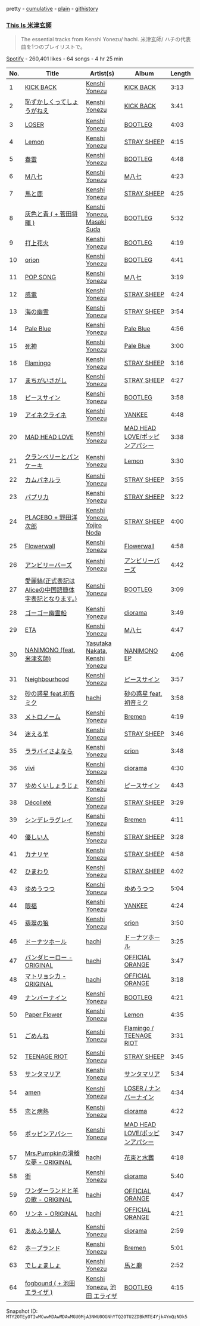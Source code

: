 pretty - [cumulative](/playlists/cumulative/37i9dQZF1DWYoL6ZoD9KnI.md) - [plain](/playlists/plain/37i9dQZF1DWYoL6ZoD9KnI) - [githistory](https://github.githistory.xyz/mackorone/spotify-playlist-archive/blob/main/playlists/plain/37i9dQZF1DWYoL6ZoD9KnI)

### [This Is 米津玄師](https://open.spotify.com/playlist/37i9dQZF1DWYoL6ZoD9KnI)

> The essential tracks from Kenshi Yonezu/ hachi\. 米津玄師/ ハチの代表曲を1つのプレイリストで。

[Spotify](https://open.spotify.com/user/spotify) - 260,401 likes - 64 songs - 4 hr 25 min

| No. | Title | Artist(s) | Album | Length |
|---|---|---|---|---|
| 1 | [KICK BACK](https://open.spotify.com/track/3khEEPRyBeOUabbmOPJzAG) | [Kenshi Yonezu](https://open.spotify.com/artist/1snhtMLeb2DYoMOcVbb8iB) | [KICK BACK](https://open.spotify.com/album/6RH1fEIz8HVXregzz5Xp2B) | 3:13 |
| 2 | [恥ずかしくってしょうがねえ](https://open.spotify.com/track/64DQr4CorFeWFZMRiKswZv) | [Kenshi Yonezu](https://open.spotify.com/artist/1snhtMLeb2DYoMOcVbb8iB) | [KICK BACK](https://open.spotify.com/album/1T6osuQ4vFziPrA10uXOfs) | 3:41 |
| 3 | [LOSER](https://open.spotify.com/track/7AqUE5AY514dbzeOAfJRa0) | [Kenshi Yonezu](https://open.spotify.com/artist/1snhtMLeb2DYoMOcVbb8iB) | [BOOTLEG](https://open.spotify.com/album/1mvoieMR8Dwiy7S052ihoC) | 4:03 |
| 4 | [Lemon](https://open.spotify.com/track/04TshWXkhV1qkqHzf31Hn6) | [Kenshi Yonezu](https://open.spotify.com/artist/1snhtMLeb2DYoMOcVbb8iB) | [STRAY SHEEP](https://open.spotify.com/album/052EiTRYh35MuDVJN9Emdh) | 4:15 |
| 5 | [春雷](https://open.spotify.com/track/6megNXGjmim4OitjZnIn9v) | [Kenshi Yonezu](https://open.spotify.com/artist/1snhtMLeb2DYoMOcVbb8iB) | [BOOTLEG](https://open.spotify.com/album/1mvoieMR8Dwiy7S052ihoC) | 4:48 |
| 6 | [M八七](https://open.spotify.com/track/3sFdaHo9D3hfiFt2wVi6a5) | [Kenshi Yonezu](https://open.spotify.com/artist/1snhtMLeb2DYoMOcVbb8iB) | [M八七](https://open.spotify.com/album/0QY96kqY4P5tJQaEmaE0CK) | 4:23 |
| 7 | [馬と鹿](https://open.spotify.com/track/0iniTNHwqBiP4UDE1dgUpD) | [Kenshi Yonezu](https://open.spotify.com/artist/1snhtMLeb2DYoMOcVbb8iB) | [STRAY SHEEP](https://open.spotify.com/album/052EiTRYh35MuDVJN9Emdh) | 4:25 |
| 8 | [灰色と青 \( + 菅田将暉 \)](https://open.spotify.com/track/3KnURrjsXA0TDce8N7iOwz) | [Kenshi Yonezu](https://open.spotify.com/artist/1snhtMLeb2DYoMOcVbb8iB), [Masaki Suda](https://open.spotify.com/artist/6n4SsAp5VjvIBg3s9QCcPX) | [BOOTLEG](https://open.spotify.com/album/1mvoieMR8Dwiy7S052ihoC) | 5:32 |
| 9 | [打上花火](https://open.spotify.com/track/6y9aL2ilkD6UkOq2QJeNyi) | [Kenshi Yonezu](https://open.spotify.com/artist/1snhtMLeb2DYoMOcVbb8iB) | [BOOTLEG](https://open.spotify.com/album/1mvoieMR8Dwiy7S052ihoC) | 4:19 |
| 10 | [orion](https://open.spotify.com/track/1bIZxrSkbxatnTo8ObcIxX) | [Kenshi Yonezu](https://open.spotify.com/artist/1snhtMLeb2DYoMOcVbb8iB) | [BOOTLEG](https://open.spotify.com/album/1mvoieMR8Dwiy7S052ihoC) | 4:41 |
| 11 | [POP SONG](https://open.spotify.com/track/2wPSiRWMFFeL1FC4MJ3Qxf) | [Kenshi Yonezu](https://open.spotify.com/artist/1snhtMLeb2DYoMOcVbb8iB) | [M八七](https://open.spotify.com/album/6KgGPCceeIHDFldBzttiBu) | 3:19 |
| 12 | [感電](https://open.spotify.com/track/6H0PLsSYMzDOqhLgyOlzIj) | [Kenshi Yonezu](https://open.spotify.com/artist/1snhtMLeb2DYoMOcVbb8iB) | [STRAY SHEEP](https://open.spotify.com/album/052EiTRYh35MuDVJN9Emdh) | 4:24 |
| 13 | [海の幽霊](https://open.spotify.com/track/4se7FxPLJQftnmHCF5qL2B) | [Kenshi Yonezu](https://open.spotify.com/artist/1snhtMLeb2DYoMOcVbb8iB) | [STRAY SHEEP](https://open.spotify.com/album/052EiTRYh35MuDVJN9Emdh) | 3:54 |
| 14 | [Pale Blue](https://open.spotify.com/track/52RfEh76AVKPwtUtTV9ufl) | [Kenshi Yonezu](https://open.spotify.com/artist/1snhtMLeb2DYoMOcVbb8iB) | [Pale Blue](https://open.spotify.com/album/24twIPmQ5GlXAPvzpRpc5G) | 4:56 |
| 15 | [死神](https://open.spotify.com/track/3tw4Jysd48kMcKsdnGYLee) | [Kenshi Yonezu](https://open.spotify.com/artist/1snhtMLeb2DYoMOcVbb8iB) | [Pale Blue](https://open.spotify.com/album/18UoCkfQKlMVnAcZXbiBz8) | 3:00 |
| 16 | [Flamingo](https://open.spotify.com/track/3ILWwi1JNj3NGuuf6DzYxN) | [Kenshi Yonezu](https://open.spotify.com/artist/1snhtMLeb2DYoMOcVbb8iB) | [STRAY SHEEP](https://open.spotify.com/album/052EiTRYh35MuDVJN9Emdh) | 3:16 |
| 17 | [まちがいさがし](https://open.spotify.com/track/1ZjoUsUbGdDrdyofWvSITO) | [Kenshi Yonezu](https://open.spotify.com/artist/1snhtMLeb2DYoMOcVbb8iB) | [STRAY SHEEP](https://open.spotify.com/album/052EiTRYh35MuDVJN9Emdh) | 4:27 |
| 18 | [ピースサイン](https://open.spotify.com/track/364JzOajs76bJymjHm3sVY) | [Kenshi Yonezu](https://open.spotify.com/artist/1snhtMLeb2DYoMOcVbb8iB) | [BOOTLEG](https://open.spotify.com/album/1mvoieMR8Dwiy7S052ihoC) | 3:58 |
| 19 | [アイネクライネ](https://open.spotify.com/track/45YBVp6zMwQZRbUDcPzmMB) | [Kenshi Yonezu](https://open.spotify.com/artist/1snhtMLeb2DYoMOcVbb8iB) | [YANKEE](https://open.spotify.com/album/64SAjax288grKsmuLDfA6G) | 4:48 |
| 20 | [MAD HEAD LOVE](https://open.spotify.com/track/1jE1zTvEffFZfNDZ21T8kI) | [Kenshi Yonezu](https://open.spotify.com/artist/1snhtMLeb2DYoMOcVbb8iB) | [MAD HEAD LOVE/ポッピンアパシー](https://open.spotify.com/album/6WJfvLqbR4mE9Tio1Srvq3) | 3:38 |
| 21 | [クランベリーとパンケーキ](https://open.spotify.com/track/0vaqZ9QxzfoyI1K4l3DbJm) | [Kenshi Yonezu](https://open.spotify.com/artist/1snhtMLeb2DYoMOcVbb8iB) | [Lemon](https://open.spotify.com/album/4Ezkdjk13wY1bdXc5kDJHG) | 3:30 |
| 22 | [カムパネルラ](https://open.spotify.com/track/2K4aKCOfyN1JwMWUZJiwIX) | [Kenshi Yonezu](https://open.spotify.com/artist/1snhtMLeb2DYoMOcVbb8iB) | [STRAY SHEEP](https://open.spotify.com/album/052EiTRYh35MuDVJN9Emdh) | 3:55 |
| 23 | [パプリカ](https://open.spotify.com/track/3ZGLU3boyl9emMo2Jlr5Gr) | [Kenshi Yonezu](https://open.spotify.com/artist/1snhtMLeb2DYoMOcVbb8iB) | [STRAY SHEEP](https://open.spotify.com/album/052EiTRYh35MuDVJN9Emdh) | 3:22 |
| 24 | [PLACEBO + 野田洋次郎](https://open.spotify.com/track/2JddJrkwam4cTskjGQoysI) | [Kenshi Yonezu](https://open.spotify.com/artist/1snhtMLeb2DYoMOcVbb8iB), [Yojiro Noda](https://open.spotify.com/artist/1HAuPdrX1EKL7rtAdb1ZQY) | [STRAY SHEEP](https://open.spotify.com/album/052EiTRYh35MuDVJN9Emdh) | 4:00 |
| 25 | [Flowerwall](https://open.spotify.com/track/1hmMuKG0w5DUa6NOTCT119) | [Kenshi Yonezu](https://open.spotify.com/artist/1snhtMLeb2DYoMOcVbb8iB) | [Flowerwall](https://open.spotify.com/album/0Uj2Q0o4NBkuhgfVsFj9Dc) | 4:58 |
| 26 | [アンビリーバーズ](https://open.spotify.com/track/1anEvdodVHHpDXiq2bwuau) | [Kenshi Yonezu](https://open.spotify.com/artist/1snhtMLeb2DYoMOcVbb8iB) | [アンビリーバーズ](https://open.spotify.com/album/3sEAIGuIv29u4NbylrcBpU) | 4:42 |
| 27 | [愛麗絲\(正式表記はAliceの中国語簡体字表記となります。\)](https://open.spotify.com/track/7APmRLL4QCEd7TmAfz2onj) | [Kenshi Yonezu](https://open.spotify.com/artist/1snhtMLeb2DYoMOcVbb8iB) | [BOOTLEG](https://open.spotify.com/album/1mvoieMR8Dwiy7S052ihoC) | 3:09 |
| 28 | [ゴーゴー幽霊船](https://open.spotify.com/track/6JTUCs01Y8POQjeh5lDvlo) | [Kenshi Yonezu](https://open.spotify.com/artist/1snhtMLeb2DYoMOcVbb8iB) | [diorama](https://open.spotify.com/album/75VDsskmdLJZWqbHYpKcKK) | 3:49 |
| 29 | [ETA](https://open.spotify.com/track/0XeyTwIqd2GPPcIFpM10IX) | [Kenshi Yonezu](https://open.spotify.com/artist/1snhtMLeb2DYoMOcVbb8iB) | [M八七](https://open.spotify.com/album/6KgGPCceeIHDFldBzttiBu) | 4:47 |
| 30 | [NANIMONO \(feat\. 米津玄師\)](https://open.spotify.com/track/21YjXHKo8hc5fOK7sYtixB) | [Yasutaka Nakata](https://open.spotify.com/artist/2qNI3aGlywRzTkRBOy9YzG), [Kenshi Yonezu](https://open.spotify.com/artist/1snhtMLeb2DYoMOcVbb8iB) | [NANIMONO EP](https://open.spotify.com/album/0LER3HsCsaTndOTcsTzAu4) | 4:06 |
| 31 | [Neighbourhood](https://open.spotify.com/track/51BDjBKd5QAT7bsPmvDnAh) | [Kenshi Yonezu](https://open.spotify.com/artist/1snhtMLeb2DYoMOcVbb8iB) | [ピースサイン](https://open.spotify.com/album/2p58xu7Y1gvdALDqLeBZ4C) | 3:57 |
| 32 | [砂の惑星 feat.初音ミク](https://open.spotify.com/track/2RBQ84niVRC6bBdhe7lc9F) | [hachi](https://open.spotify.com/artist/6ptdMFoqgQZRoccAYK9Opd) | [砂の惑星 feat.初音ミク](https://open.spotify.com/album/5fYiHj6u8MZWm2IPgvI0vh) | 3:58 |
| 33 | [メトロノーム](https://open.spotify.com/track/6DJufb1am2ldhryvhP3dpC) | [Kenshi Yonezu](https://open.spotify.com/artist/1snhtMLeb2DYoMOcVbb8iB) | [Bremen](https://open.spotify.com/album/2NntpzUApyESbWpuylSP31) | 4:19 |
| 34 | [迷える羊](https://open.spotify.com/track/6bukiujm3fiAIey2Qieimc) | [Kenshi Yonezu](https://open.spotify.com/artist/1snhtMLeb2DYoMOcVbb8iB) | [STRAY SHEEP](https://open.spotify.com/album/052EiTRYh35MuDVJN9Emdh) | 3:46 |
| 35 | [ララバイさよなら](https://open.spotify.com/track/1n6uZXRb7GzqoN5eqzFJwD) | [Kenshi Yonezu](https://open.spotify.com/artist/1snhtMLeb2DYoMOcVbb8iB) | [orion](https://open.spotify.com/album/1Vbibus80oIZ7GWnsYLNtp) | 3:48 |
| 36 | [vivi](https://open.spotify.com/track/3izOZelMZaCC0MMabvssCw) | [Kenshi Yonezu](https://open.spotify.com/artist/1snhtMLeb2DYoMOcVbb8iB) | [diorama](https://open.spotify.com/album/75VDsskmdLJZWqbHYpKcKK) | 4:30 |
| 37 | [ゆめくいしょうじょ](https://open.spotify.com/track/4PDeviRbxQfSDDwP0BAE5O) | [Kenshi Yonezu](https://open.spotify.com/artist/1snhtMLeb2DYoMOcVbb8iB) | [ピースサイン](https://open.spotify.com/album/2p58xu7Y1gvdALDqLeBZ4C) | 4:43 |
| 38 | [Décolleté](https://open.spotify.com/track/0KAzU42MoxDYo7XXGAdMhk) | [Kenshi Yonezu](https://open.spotify.com/artist/1snhtMLeb2DYoMOcVbb8iB) | [STRAY SHEEP](https://open.spotify.com/album/052EiTRYh35MuDVJN9Emdh) | 3:29 |
| 39 | [シンデレラグレイ](https://open.spotify.com/track/421YV4dHoOY8HaU6nHAuks) | [Kenshi Yonezu](https://open.spotify.com/artist/1snhtMLeb2DYoMOcVbb8iB) | [Bremen](https://open.spotify.com/album/2NntpzUApyESbWpuylSP31) | 4:11 |
| 40 | [優しい人](https://open.spotify.com/track/7EoBmpSFygVuCCGkXA3wei) | [Kenshi Yonezu](https://open.spotify.com/artist/1snhtMLeb2DYoMOcVbb8iB) | [STRAY SHEEP](https://open.spotify.com/album/052EiTRYh35MuDVJN9Emdh) | 3:28 |
| 41 | [カナリヤ](https://open.spotify.com/track/4QnBgXJAEoHjKj6LiKP9wS) | [Kenshi Yonezu](https://open.spotify.com/artist/1snhtMLeb2DYoMOcVbb8iB) | [STRAY SHEEP](https://open.spotify.com/album/052EiTRYh35MuDVJN9Emdh) | 4:58 |
| 42 | [ひまわり](https://open.spotify.com/track/2Tl9plCC1mml1tS9jepjC4) | [Kenshi Yonezu](https://open.spotify.com/artist/1snhtMLeb2DYoMOcVbb8iB) | [STRAY SHEEP](https://open.spotify.com/album/052EiTRYh35MuDVJN9Emdh) | 4:02 |
| 43 | [ゆめうつつ](https://open.spotify.com/track/3LiCxI36JZmzUxlS8KAeW2) | [Kenshi Yonezu](https://open.spotify.com/artist/1snhtMLeb2DYoMOcVbb8iB) | [ゆめうつつ](https://open.spotify.com/album/1Q7OsEn8b1RnCgTYcjRyLC) | 5:04 |
| 44 | [眼福](https://open.spotify.com/track/7e2oFZqJWr1fbG6CLH4srC) | [Kenshi Yonezu](https://open.spotify.com/artist/1snhtMLeb2DYoMOcVbb8iB) | [YANKEE](https://open.spotify.com/album/64SAjax288grKsmuLDfA6G) | 4:24 |
| 45 | [翡翠の狼](https://open.spotify.com/track/4kUGWziV03u0xvRk6Fmogx) | [Kenshi Yonezu](https://open.spotify.com/artist/1snhtMLeb2DYoMOcVbb8iB) | [orion](https://open.spotify.com/album/1Vbibus80oIZ7GWnsYLNtp) | 3:50 |
| 46 | [ドーナツホール](https://open.spotify.com/track/6kwLcF9pDovUbmGOtHo4Ml) | [hachi](https://open.spotify.com/artist/6ptdMFoqgQZRoccAYK9Opd) | [ドーナツホール](https://open.spotify.com/album/4jNxD5LWmUuwF72qG8Ekfx) | 3:25 |
| 47 | [パンダヒーロー \- ORIGINAL](https://open.spotify.com/track/0vENG11oPsLk9PCCH28M7S) | [hachi](https://open.spotify.com/artist/6ptdMFoqgQZRoccAYK9Opd) | [OFFICIAL ORANGE](https://open.spotify.com/album/3LCFnbLjqO5qTbX23ZXaPI) | 3:47 |
| 48 | [マトリョシカ \- ORIGINAL](https://open.spotify.com/track/74A5fPLR86U9XWYostkXwS) | [hachi](https://open.spotify.com/artist/6ptdMFoqgQZRoccAYK9Opd) | [OFFICIAL ORANGE](https://open.spotify.com/album/3LCFnbLjqO5qTbX23ZXaPI) | 3:18 |
| 49 | [ナンバーナイン](https://open.spotify.com/track/7zdzhDD4v7dryJn68bn4GH) | [Kenshi Yonezu](https://open.spotify.com/artist/1snhtMLeb2DYoMOcVbb8iB) | [BOOTLEG](https://open.spotify.com/album/1mvoieMR8Dwiy7S052ihoC) | 4:21 |
| 50 | [Paper Flower](https://open.spotify.com/track/2JzRY7DvaqKqBrehWmsb3E) | [Kenshi Yonezu](https://open.spotify.com/artist/1snhtMLeb2DYoMOcVbb8iB) | [Lemon](https://open.spotify.com/album/4Ezkdjk13wY1bdXc5kDJHG) | 4:35 |
| 51 | [ごめんね](https://open.spotify.com/track/4dvRQjQCOdtEaYH86BEs36) | [Kenshi Yonezu](https://open.spotify.com/artist/1snhtMLeb2DYoMOcVbb8iB) | [Flamingo / TEENAGE RIOT](https://open.spotify.com/album/4OaItizwUJOXbPgr7bBSSO) | 3:31 |
| 52 | [TEENAGE RIOT](https://open.spotify.com/track/03anCl0CUIi29mbrbsA8pY) | [Kenshi Yonezu](https://open.spotify.com/artist/1snhtMLeb2DYoMOcVbb8iB) | [STRAY SHEEP](https://open.spotify.com/album/052EiTRYh35MuDVJN9Emdh) | 3:45 |
| 53 | [サンタマリア](https://open.spotify.com/track/0zjtBLZoqcrIxPDxrAfpJq) | [Kenshi Yonezu](https://open.spotify.com/artist/1snhtMLeb2DYoMOcVbb8iB) | [サンタマリア](https://open.spotify.com/album/3VJsXx7mjLMyx3dp9H6x1G) | 5:34 |
| 54 | [amen](https://open.spotify.com/track/6XZdQi6kAR6Ez0O998Erm3) | [Kenshi Yonezu](https://open.spotify.com/artist/1snhtMLeb2DYoMOcVbb8iB) | [LOSER / ナンバーナイン](https://open.spotify.com/album/3z72r7aIYUDpTElMaBQuxq) | 4:34 |
| 55 | [恋と病熱](https://open.spotify.com/track/05fuWARtOqZgc1mzjf5l0C) | [Kenshi Yonezu](https://open.spotify.com/artist/1snhtMLeb2DYoMOcVbb8iB) | [diorama](https://open.spotify.com/album/75VDsskmdLJZWqbHYpKcKK) | 4:22 |
| 56 | [ポッピンアパシー](https://open.spotify.com/track/3B6E0mV5MLYcnGRO2CPbCE) | [Kenshi Yonezu](https://open.spotify.com/artist/1snhtMLeb2DYoMOcVbb8iB) | [MAD HEAD LOVE/ポッピンアパシー](https://open.spotify.com/album/6WJfvLqbR4mE9Tio1Srvq3) | 3:47 |
| 57 | [Mrs.Pumpkinの滑稽な夢 \- ORIGINAL](https://open.spotify.com/track/6AM4kwGUFoCQZyV1mwfo2A) | [hachi](https://open.spotify.com/artist/6ptdMFoqgQZRoccAYK9Opd) | [花束と水葬](https://open.spotify.com/album/28uForAlijhQ8ISFZOZfFw) | 4:18 |
| 58 | [街](https://open.spotify.com/track/0rPxJWtfr7aBswJIpsf2lz) | [Kenshi Yonezu](https://open.spotify.com/artist/1snhtMLeb2DYoMOcVbb8iB) | [diorama](https://open.spotify.com/album/75VDsskmdLJZWqbHYpKcKK) | 5:40 |
| 59 | [ワンダーランドと羊の歌 \- ORIGINAL](https://open.spotify.com/track/4ZLyjxANuZ87aP9dJqRaik) | [hachi](https://open.spotify.com/artist/6ptdMFoqgQZRoccAYK9Opd) | [OFFICIAL ORANGE](https://open.spotify.com/album/3LCFnbLjqO5qTbX23ZXaPI) | 4:47 |
| 60 | [リンネ \- ORIGINAL](https://open.spotify.com/track/6L7qAI9DS27eoEEseNB1Y2) | [hachi](https://open.spotify.com/artist/6ptdMFoqgQZRoccAYK9Opd) | [OFFICIAL ORANGE](https://open.spotify.com/album/3LCFnbLjqO5qTbX23ZXaPI) | 4:21 |
| 61 | [あめふり婦人](https://open.spotify.com/track/4ih8ybOwn5Mfmu0EY6THjr) | [Kenshi Yonezu](https://open.spotify.com/artist/1snhtMLeb2DYoMOcVbb8iB) | [diorama](https://open.spotify.com/album/75VDsskmdLJZWqbHYpKcKK) | 2:59 |
| 62 | [ホープランド](https://open.spotify.com/track/7lmF0obAl4R76B5QPhMJrZ) | [Kenshi Yonezu](https://open.spotify.com/artist/1snhtMLeb2DYoMOcVbb8iB) | [Bremen](https://open.spotify.com/album/2NntpzUApyESbWpuylSP31) | 5:01 |
| 63 | [でしょましょ](https://open.spotify.com/track/0crXUgfQlDabooRgYlk6pO) | [Kenshi Yonezu](https://open.spotify.com/artist/1snhtMLeb2DYoMOcVbb8iB) | [馬と鹿](https://open.spotify.com/album/0qQBqfFObMOxLmumCLDjiw) | 2:52 |
| 64 | [fogbound \( + 池田エライザ \)](https://open.spotify.com/track/7N3SyH4n4kjbMl8gYNs63K) | [Kenshi Yonezu](https://open.spotify.com/artist/1snhtMLeb2DYoMOcVbb8iB), [池田 エライザ](https://open.spotify.com/artist/5M2zpiu3UmpkILAzG32bCP) | [BOOTLEG](https://open.spotify.com/album/1mvoieMR8Dwiy7S052ihoC) | 4:15 |

Snapshot ID: `MTY2OTEyOTIwMCwwMDAwMDAwMGU0MjA3NWU0OGNhYTQ2OTU2ZDBkMTE4Yjk4YmQzNDk5`
